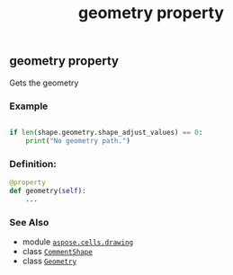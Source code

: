 ﻿---
title: geometry property
second_title: Aspose.Cells for Python via .NET API References
description: 
type: docs
weight: 390
url: /aspose.cells.drawing/commentshape/geometry/
is_root: false
---

## geometry property


Gets the geometry

### Example 


```python

if len(shape.geometry.shape_adjust_values) == 0:
    print("No geometry path.")

```
### Definition:
```python
@property
def geometry(self):
    ...
```

### See Also
* module [`aspose.cells.drawing`](../../)
* class [`CommentShape`](/cells/python-net/aspose.cells.drawing/commentshape)
* class [`Geometry`](/cells/python-net/aspose.cells.drawing/geometry)
